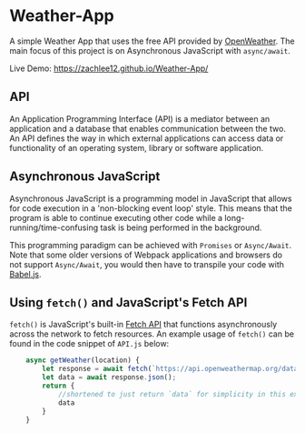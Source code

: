 

# Weather-App
A simple Weather App that uses the free API provided by [OpenWeather](https://openweathermap.org/api). The main focus of this project is on Asynchronous JavaScript with `async/await`.  

Live Demo: https://zachlee12.github.io/Weather-App/

## API
An Application Programming Interface (API) is a mediator between an application and a database that enables communication between the two. An API defines the way in which external applications can access data or functionality of an operating system, library or software application. 

## Asynchronous JavaScript
Asynchronous JavaScript is a programming model in JavaScript that allows for code execution in a 'non-blocking event loop' style. This means that the program is able to continue executing other code while a long-running/time-confusing task is being performed in the background.  

This programming paradigm can be achieved with `Promises` or `Async/Await`. Note that some older versions of Webpack applications and browsers do not support `Async/Await`, you would then have to transpile your code with [Babel.js](https://babeljs.io/).


## Using `fetch()` and JavaScript's Fetch API
`fetch()` is JavaScript's built-in [Fetch API](https://developer.mozilla.org/en-US/docs/Web/API/Fetch_API/Using_Fetch) that functions asynchronously across the network to fetch resources. An example usage of `fetch()` can be found in the code snippet of `API.js` below: 

```javascript
    async getWeather(location) {
        let response = await fetch(`https://api.openweathermap.org/data/2.5/weather?units=imperial&q=${location}&id=${YOUR_API_KEY}`)
        let data = await response.json();
        return {
            //shortened to just return `data` for simplicity in this example
            data
        }
    }
```


